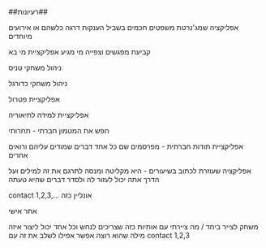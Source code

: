
##רעיונות##

אפליקציה שמג'נרטת משפטים חכמים בשביל הענקות דרגה כלשהם או אירועים מיוחדים

 קביעת מפגשים וצפייה מי מגיע אפליקציית מי בא

ניהול משחקי טניס

ניהול משחקי כדורגל

אפליקציית פטרול

אפליקציית למידה לתיאוריה

חפש את המטמון חברתי - תחרותי

אפליקציית תודות חברתית - מפרסמים שם כל אחד דברים שמודים עליהם ורואים אחרים

אפליקציה שעוזרת לכתוב בשיעורים - היא מקליטה ומנסה לתרגם את זה למילים
ועל הדרך אתה יכול לעזור לה ולסדר דברים שהיא טעתה

contact 1,2,3,... אונליין כזה

אתר אישי

משחק לצייר ביחד / מה ציירתי עם אותיות כזה שצריכים לנחש וכל אחד יכול ליצור איזה מילה שהוא רוצה
אפשר אפילו לשלב את זה עם contact 1,2,3
